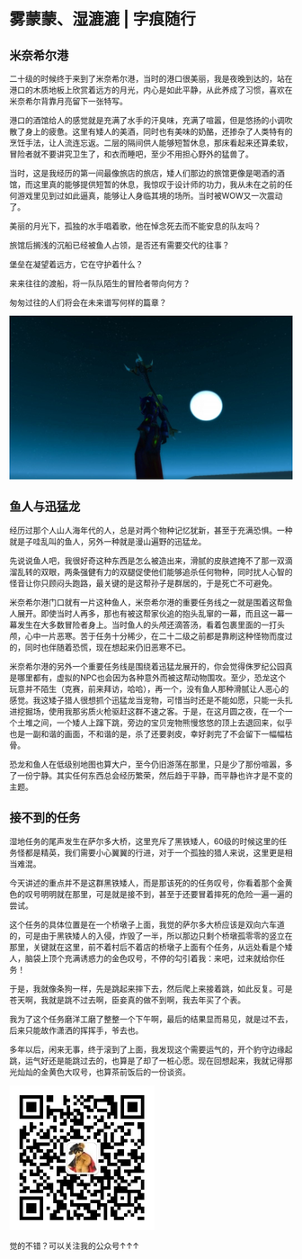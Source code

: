 # 雾蒙蒙、湿漉漉 | 字痕随行

## 米奈希尔港

二十级的时候终于来到了米奈希尔港，当时的港口很美丽，我是夜晚到达的，站在港口的木质地板上欣赏着远方的月光，内心是如此平静，从此养成了习惯，喜欢在米奈希尔背靠月亮留下一张特写。

港口的酒馆给人的感觉就是充满了水手的汗臭味，充满了喧嚣，但是悠扬的小调吹散了身上的疲惫。这里有矮人的美酒，同时也有美味的奶酪，还掺杂了人类特有的烹饪手法，让人流连忘返。二层的隔间供人能够短暂休息，那床看起来还算柔软，冒险者就不要讲究卫生了，和衣而睡吧，至少不用担心野外的猛兽了。

当时，这是我经历的第一间最像旅店的旅店，矮人们那边的旅馆更像是喝酒的酒馆，而这里真的能够提供短暂的休息，我惊叹于设计师的功力，我从未在之前的任何游戏里见到过如此逼真，能够让人身临其境的场所。当时被WOW又一次震动了。

美丽的月光下，孤独的水手唱着歌，他在悼念死去而不能安息的队友吗？

旅馆后搁浅的沉船已经被鱼人占领，是否还有需要交代的往事？

堡垒在凝望着远方，它在守护着什么？

来来往往的渡船，将一队队陌生的冒险者带向何方？

匆匆过往的人们将会在未来谱写何样的篇章？

![image](../images/雾蒙蒙、湿漉漉/image-20231028182925122.png)


## 鱼人与迅猛龙

经历过那个人山人海年代的人，总是对两个物种记忆犹新，甚至于充满恐惧。一种就是子哇乱叫的鱼人，另外一种就是漫山遍野的迅猛龙。

先说说鱼人吧，我很好奇这种东西是怎么被造出来，滑腻的皮肤遮掩不了那一双滴溜乱转的双眼，两条强健有力的双腿促使他们能够追杀任何物种，同时扰人心智的怪音让你只顾闷头跑路，最关键的是这帮孙子是群居的，于是死亡不可避免。

米奈希尔港门口就有一片这种鱼人，米奈希尔港的重要任务线之一就是围着这帮鱼人展开。即使当时人再多，那也有被这帮家伙追的抱头乱窜的一幕，而且这一幕一幕发生在大多数冒险者身上。当时鱼人的头颅还滴答汤，看着包裹里面的一打头颅，心中一片恶寒。苦于任务十分稀少，在二十二级之前都是靠刷这种怪物而度过的，同时也伴随着恐慌，现在想起来仍旧恶寒不已。

米奈希尔港的另外一个重要任务线是围绕着迅猛龙展开的，你会觉得侏罗纪公园真是哪里都有，虚拟的NPC也会因为各种意外而被这帮动物围攻。至少，恐龙这个玩意并不陌生（克赛，前来拜访，哈哈），再一个，没有鱼人那种滑腻让人恶心的感觉。我这矮子猎人很想抓个迅猛龙当宠物，可惜当时还是不能如愿，只能一头扎进挖掘场，使用我那劣质火枪驱赶这群不速之客。于是，在这月圆之夜，在一个一个土堆之间，一个矮人上蹿下跳，旁边的宝贝宠物熊慢悠悠的顶上去退回来，似乎也是一副和谐的画面，不和谐的是，杀了还要剥皮，幸好剥完了不会留下一幅幅枯骨。

恐龙和鱼人在低级别地图也算大户，至今仍旧游荡在那里，只是少了那份喧嚣，多了一份宁静。其实任何东西总会经历繁荣，然后趋于平静，而平静也许才是不变的主题。

## 接不到的任务

湿地任务的尾声发生在萨尔多大桥，这里充斥了黑铁矮人，60级的时候这里的任务怪都是精英，我们需要小心翼翼的行进，对于一个孤独的猎人来说，这里更是相当难混。

今天讲述的重点并不是这群黑铁矮人，而是那该死的的任务叹号，你看着那个金黄色的叹号明明就在那里，可是就是接不到，甚至于还要冒着摔死的危险一遍一遍的尝试。

这个任务的具体位置是在一个桥墩子上面，我觉的萨尔多大桥应该是双向六车道的，可是由于黑铁矮人的入侵，炸毁了一半，所以那边只剩个桥墩孤零零的竖立在那里，关键就在这里，前不着村后不着店的桥墩子上面有个任务，从远处看是个矮人，脑袋上顶个充满诱惑力的金色叹号，不停的勾引着我：来吧，过来就给你任务！

于是，我就像条狗一样，先是跳起来摔下去，然后爬上来接着跳，如此反复。可是苍天啊，我就是跳不过去啊，臣妾真的做不到啊，我去年买了个表。

我为了这个任务磨洋工磨了整整一个下午啊，最后的结果显而易见，就是过不去，后来只能故作潇洒的挥挥手，爷去也。

多年以后，闲来无事，终于滚到了上面，我发现这个需要运气的，开个豹守边缘起跳，运气好还是能跳过去的，也算是了却了一桩心愿。现在回想起来，我就记得那光灿灿的金黄色大叹号，也算茶前饭后的一份谈资。

![image](../images/公众号.jpg)

觉的不错？可以关注我的公众号↑↑↑
